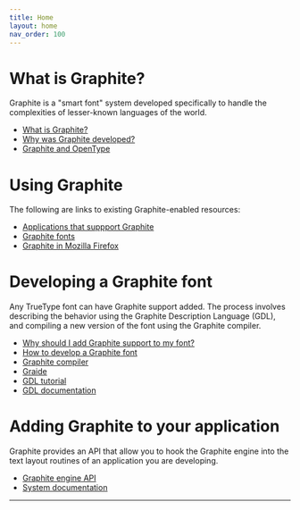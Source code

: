 ```yaml
---
title: Home
layout: home
nav_order: 100
---
```


# What is Graphite?

Graphite is a "smart font" system developed specifically to handle the complexities of lesser-known languages of the world.

* [What is Graphite?](graphite_about)
* [Why was Graphite developed?](graphite_aboutWhy)
* [Graphite and OpenType](graphite_aboutOT)

# Using Graphite

The following are links to existing Graphite-enabled resources:

* [Applications that suppport Graphite](graphite_apps)
* [Graphite fonts](graphite_fonts)
* [Graphite in Mozilla Firefox](graphite_firefox)

# Developing a Graphite font

Any TrueType font can have Graphite support added. The process involves describing the behavior using the Graphite Description Language (GDL), and compiling a new version of the font using the Graphite compiler.

* [Why should I add Graphite support to my font?](graphite_about#why-should-i-add-graphite-to-my-font)
* [How to develop a Graphite font](graphite_devFont)
* [Graphite compiler](graphite_devFont#compiler)
* [Graide](graide)
* [GDL tutorial](graphite_devFont#tutorial)
* [GDL documentation](graphite_devFont#fontDev)

# Adding Graphite to your application

Graphite provides an API that allow you to hook the Graphite engine into the text layout routines of an application you are developing.

* [Graphite engine API](graphite_devApp)
* [System documentation](graphite_devApp)

----

[Just the Docs]: https://just-the-docs.github.io/just-the-docs/
[GitHub Pages]: https://docs.github.com/en/pages
[README]: https://github.com/just-the-docs/just-the-docs-template/blob/main/README.md
[Jekyll]: https://jekyllrb.com
[GitHub Pages / Actions workflow]: https://github.blog/changelog/2022-07-27-github-pages-custom-github-actions-workflows-beta/
[use this template]: https://github.com/just-the-docs/just-the-docs-template/generate
